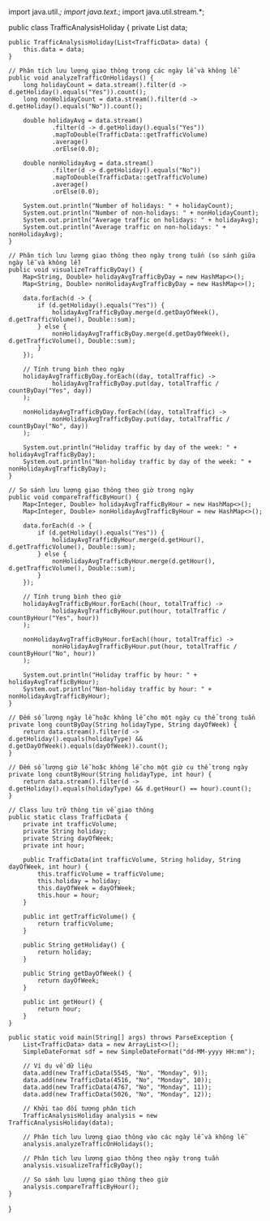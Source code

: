 import java.util.*;
import java.text.*;
import java.util.stream.*;

public class TrafficAnalysisHoliday {
    private List<TrafficData> data;

    public TrafficAnalysisHoliday(List<TrafficData> data) {
        this.data = data;
    }

    // Phân tích lưu lượng giao thông trong các ngày lễ và không lễ
    public void analyzeTrafficOnHolidays() {
        long holidayCount = data.stream().filter(d -> d.getHoliday().equals("Yes")).count();
        long nonHolidayCount = data.stream().filter(d -> d.getHoliday().equals("No")).count();

        double holidayAvg = data.stream()
                .filter(d -> d.getHoliday().equals("Yes"))
                .mapToDouble(TrafficData::getTrafficVolume)
                .average()
                .orElse(0.0);

        double nonHolidayAvg = data.stream()
                .filter(d -> d.getHoliday().equals("No"))
                .mapToDouble(TrafficData::getTrafficVolume)
                .average()
                .orElse(0.0);

        System.out.println("Number of holidays: " + holidayCount);
        System.out.println("Number of non-holidays: " + nonHolidayCount);
        System.out.println("Average traffic on holidays: " + holidayAvg);
        System.out.println("Average traffic on non-holidays: " + nonHolidayAvg);
    }

    // Phân tích lưu lượng giao thông theo ngày trong tuần (so sánh giữa ngày lễ và không lễ)
    public void visualizeTrafficByDay() {
        Map<String, Double> holidayAvgTrafficByDay = new HashMap<>();
        Map<String, Double> nonHolidayAvgTrafficByDay = new HashMap<>();

        data.forEach(d -> {
            if (d.getHoliday().equals("Yes")) {
                holidayAvgTrafficByDay.merge(d.getDayOfWeek(), d.getTrafficVolume(), Double::sum);
            } else {
                nonHolidayAvgTrafficByDay.merge(d.getDayOfWeek(), d.getTrafficVolume(), Double::sum);
            }
        });

        // Tính trung bình theo ngày
        holidayAvgTrafficByDay.forEach((day, totalTraffic) ->
                holidayAvgTrafficByDay.put(day, totalTraffic / countByDay("Yes", day))
        );

        nonHolidayAvgTrafficByDay.forEach((day, totalTraffic) ->
                nonHolidayAvgTrafficByDay.put(day, totalTraffic / countByDay("No", day))
        );

        System.out.println("Holiday traffic by day of the week: " + holidayAvgTrafficByDay);
        System.out.println("Non-holiday traffic by day of the week: " + nonHolidayAvgTrafficByDay);
    }

    // So sánh lưu lượng giao thông theo giờ trong ngày
    public void compareTrafficByHour() {
        Map<Integer, Double> holidayAvgTrafficByHour = new HashMap<>();
        Map<Integer, Double> nonHolidayAvgTrafficByHour = new HashMap<>();

        data.forEach(d -> {
            if (d.getHoliday().equals("Yes")) {
                holidayAvgTrafficByHour.merge(d.getHour(), d.getTrafficVolume(), Double::sum);
            } else {
                nonHolidayAvgTrafficByHour.merge(d.getHour(), d.getTrafficVolume(), Double::sum);
            }
        });

        // Tính trung bình theo giờ
        holidayAvgTrafficByHour.forEach((hour, totalTraffic) ->
                holidayAvgTrafficByHour.put(hour, totalTraffic / countByHour("Yes", hour))
        );

        nonHolidayAvgTrafficByHour.forEach((hour, totalTraffic) ->
                nonHolidayAvgTrafficByHour.put(hour, totalTraffic / countByHour("No", hour))
        );

        System.out.println("Holiday traffic by hour: " + holidayAvgTrafficByHour);
        System.out.println("Non-holiday traffic by hour: " + nonHolidayAvgTrafficByHour);
    }

    // Đếm số lượng ngày lễ hoặc không lễ cho một ngày cụ thể trong tuần
    private long countByDay(String holidayType, String dayOfWeek) {
        return data.stream().filter(d -> d.getHoliday().equals(holidayType) && d.getDayOfWeek().equals(dayOfWeek)).count();
    }

    // Đếm số lượng giờ lễ hoặc không lễ cho một giờ cụ thể trong ngày
    private long countByHour(String holidayType, int hour) {
        return data.stream().filter(d -> d.getHoliday().equals(holidayType) && d.getHour() == hour).count();
    }

    // Class lưu trữ thông tin về giao thông
    public static class TrafficData {
        private int trafficVolume;
        private String holiday;
        private String dayOfWeek;
        private int hour;

        public TrafficData(int trafficVolume, String holiday, String dayOfWeek, int hour) {
            this.trafficVolume = trafficVolume;
            this.holiday = holiday;
            this.dayOfWeek = dayOfWeek;
            this.hour = hour;
        }

        public int getTrafficVolume() {
            return trafficVolume;
        }

        public String getHoliday() {
            return holiday;
        }

        public String getDayOfWeek() {
            return dayOfWeek;
        }

        public int getHour() {
            return hour;
        }
    }

    public static void main(String[] args) throws ParseException {
        List<TrafficData> data = new ArrayList<>();
        SimpleDateFormat sdf = new SimpleDateFormat("dd-MM-yyyy HH:mm");

        // Ví dụ về dữ liệu
        data.add(new TrafficData(5545, "No", "Monday", 9));
        data.add(new TrafficData(4516, "No", "Monday", 10));
        data.add(new TrafficData(4767, "No", "Monday", 11));
        data.add(new TrafficData(5026, "No", "Monday", 12));
        
        // Khởi tạo đối tượng phân tích
        TrafficAnalysisHoliday analysis = new TrafficAnalysisHoliday(data);

        // Phân tích lưu lượng giao thông vào các ngày lễ và không lễ
        analysis.analyzeTrafficOnHolidays();
        
        // Phân tích lưu lượng giao thông theo ngày trong tuần
        analysis.visualizeTrafficByDay();
        
        // So sánh lưu lượng giao thông theo giờ
        analysis.compareTrafficByHour();
    }
}
